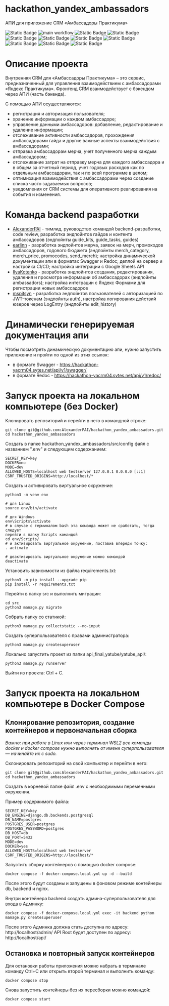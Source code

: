 # hackathon_yandex_ambassadors
АПИ для приложение CRM «Амбассадоры Практикума»

![Static Badge](https://img.shields.io/badge/status-in_progress-yellow) 
![main workflow](https://github.com/AlexanderPAI/hackathon_yandex_ambassadors/actions/workflows/main.yaml/badge.svg)
![Static Badge](https://img.shields.io/badge/Python-FFD43B?logo=python&logoColor=blue) 
![Static Badge](https://img.shields.io/badge/Django-092E20?logo=django&logoColor=green)
![Static Badge](https://img.shields.io/badge/Google%20Sheets-34A853?logo=google-sheets&logoColor=white)
![Static Badge](https://img.shields.io/badge/JWT-000000?logo=JSON%20web%20tokens&logoColor=white)
![Static Badge](https://img.shields.io/badge/Swagger-85EA2D?logo=Swagger&logoColor=white)
![Static Badge](https://img.shields.io/badge/PostgreSQL-316192?logo=postgresql&logoColor=white)
![Static Badge](https://img.shields.io/badge/Docker-2CA5E0?logo=docker&logoColor=white) 
![Static Badge](https://img.shields.io/badge/Nginx-009639?logo=nginx&logoColor=white) 
![Static Badge](https://img.shields.io/badge/GitHub_Actions-2088FF?logo=github-actions&logoColor=white)

# Описание проекта

Внутренняя CRM для «Амбассадоры Практикума» – это сервис, предназначенный для управления
взаимодействием с амбассадорами «Яндекс Практикума».
Фронтенд CRM взаимодействует с бэкендом через АПИ (часть бэкенда).

С помощью АПИ осуществляются:
- регистрация и авторизация пользователя;
- хранение информации о каждом амбассадоре;
- управление данными амбассадоров: добавление, редактирование и удаление информации;
- отслеживание активности амбассадоров, прохождения амбассадорами гайда и другие важные
аспекты взаимодействия с амбассадорами;
- отправка амбассадорам мерча, учет полученного мерча каждым амбассадором;
- отслеживание затрат на отправку мерча для каждого амбассадора и в общем за отчетный
период, учет годовых расходов как по отдельным амбассадорам, так и по всей программе
в целом;
- оптимизация взаимодействия с амбассадорами через создание списка часто задаваемых
вопросов;
- уведомления от CRM системы для оперативного реагирования на события и изменения.

# Команда backend разработки

- [AlexanderPAI](https://github.com/AlexanderPAI) - тимлид, руководство командой
backend-разработки, code review, разработка эндпойнтов гайдов и контента амбассадоров
(эндпойнты guide_kits, guide_tasks, guides)
- [earlinn](https://github.com/earlinn) - разработка эндпойнтов мерча, заявок на мерч,
промокодов амбассадоров, годового бюджета (эндпойнты merch_category, merch_price,
promocodes, send_merch); настройка динамической документации апи в форматах Swagger и
Redoc; деплой на сервер и настройка CI/CD; настройка интеграции с Google Sheets API
- [IlyaKotenko](https://github.com/IlyaKotenko) - разработка эндпойнтов создания,
редактирования, удаления и просмотра информации об амбассадорах (эндпойнты ambassadors);
настройка интеграции с Яндекс Формами для регистрации новых амбассадоров
- [mspitsyn](https://github.com/mspitsyn) - разработка эндпойнтов пользователей с
авторизацией по JWT-токенам (эндпойнты auth), настройка логирования действий юзеров
через LogEntry (эндпойнты edit_history)

# Динамически генерируемая документация апи

Чтобы посмотреть динамическую документацию апи, нужно запустить приложение и
пройти по одной из этих ссылок:
- в формате Swagger - https://hackathon-yacrm04.sytes.net/api/v1/swagger/
- в формате Redoc - https://hackathon-yacrm04.sytes.net/api/v1/redoc/

# Запуск проекта на локальном компьютере (без Docker)

Клонировать репозиторий и перейти в него в командной строке:

```
git clone git@github.com:AlexanderPAI/hackathon_yandex_ambassadors.git
cd hackathon_yandex_ambassadors
```

Создать в папке hackathon_yandex_ambassadors/src/config файл с названием ".env" и следующим 
содержанием:

```
SECRET_KEY=key
DOCKER=no
MODE=dev
ALLOWED_HOSTS=localhost web testserver 127.0.0.1 0.0.0.0 [::1]
CSRF_TRUSTED_ORIGINS=http://localhost/*
```

Cоздать и активировать виртуальное окружение:

```
python3 -m venv env

# для Linux
source env/bin/activate

# для Windows
env\Scripts\activate
# в случае с терминалом bash эта команда может не сработать, тогда следует 
перейти в папку Scripts командой
cd env/Scripts/
# и активировать виртуальное окружение, поставив впереди точку:
. activate

# деактивировать виртуальное окружение можно командой
deactivate
```

Установить зависимости из файла requirements.txt:

```
python3 -m pip install --upgrade pip
pip install -r requirements.txt
```

Перейти в папку src и выполнить миграции:

```
cd src
python3 manage.py migrate
```

Собрать папку со статикой:

```
python3 manage.py collectstatic --no-input
```

Создать суперпользователя с правами администратора:

```
python3 manage.py createsuperuser
```

Локально запустить проект из папки api_final_yatube/yatube_api/:

```
python3 manage.py runserver
```

Выйти из проекта: Ctrl + C.

# Запуск проекта на локальном компьютере в Docker Compose

## Клонирование репозитория, создание контейнеров и первоначальная сборка

_Важно: при работе в Linux или через терминал WSL2 все команды docker и docker compose нужно выполнять от имени суперпользователя — начинайте их с sudo._

Склонировать репозиторий на свой компьютер и перейти в него:
```
git clone git@github.com:AlexanderPAI/hackathon_yandex_ambassadors.git
cd hackathon_yandex_ambassadors
```

Создать в корневой папке файл .env с необходимыми переменными окружения.

Пример содержимого файла:
```
SECRET_KEY=key
DB_ENGINE=django.db.backends.postgresql
DB_NAME=postgres
POSTGRES_USER=postgres
POSTGRES_PASSWORD=postgres
DB_HOST=db
DB_PORT=5432
MODE=dev
DOCKER=yes
ALLOWED_HOSTS=localhost web testserver
CSRF_TRUSTED_ORIGINS=http://localhost/*
```

Запустить сборку контейнеров с помощью docker compose: 
```
docker compose -f docker-compose.local.yml up -d --build
```

После этого будут созданы и запущены в фоновом режиме контейнеры db, backend и nginx.

Внутри контейнера backend создать админа-суперпользователя для входа в Админку:
```
docker compose -f docker-compose.local.yml exec -it backend python manage.py createsuperuser
```

После этого Админка должна стать доступна по адресу: http://localhost/admin/
API Root будет доступен по адресу: http://localhost/api/

## Остановка и повторный запуск контейнеров

Для остановки работы приложения можно набрать в терминале команду Ctrl+C или открыть
второй терминал и выполнить команду:
```
docker compose stop 
```

Снова запустить контейнеры без их пересборки можно командой:
```
docker compose start 
```
